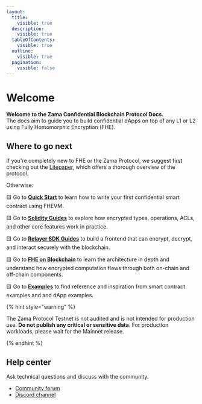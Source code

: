 ```yaml
---
layout:
  title:
    visible: true
  description:
    visible: true
  tableOfContents:
    visible: true
  outline:
    visible: true
  pagination:
    visible: false
---
```


# Welcome

**Welcome to the Zama Confidential Blockchain Protocol Docs.**\
The docs aim to guide you to build confidential dApps on top of any L1 or L2 using Fully Homomorphic Encryption (FHE).

## Where to go next

If you're completely new to FHE or the Zama Protocol, we suggest first checking out the [Litepaper](https://docs.zama.ai/protocol/zama-protocol-litepaper), which offers a thorough overview of the protocol.

Otherwise:

🟨 Go to [**Quick Start**](https://docs.zama.ai/protocol/solidity-guides/getting-started/quick-start-tutorial) to learn how to write your first confidential smart contract using FHEVM.

🟨 Go to [**Solidity Guides**](https://docs.zama.ai/protocol/solidity-guides) to explore how encrypted types, operations, ACLs, and other core features work in practice.

🟨 Go to [**Relayer SDK Guides**](https://docs.zama.ai/protocol/relayer-sdk-guides) to build a frontend that can encrypt, decrypt, and interact securely with the blockchain.

🟨 Go to [**FHE on Blockchain**](architecture/overview.md) to learn the architecture in depth and understand how encrypted computation flows through both on-chain and off-chain components.

🟨 Go to [**Examples**](https://docs.zama.ai/protocol/examples) to find reference and inspiration from smart contract examples and and dApp examples.



{% hint style="warning" %}

The Zama Protocol Testnet is not audited and is not intended for production use. **Do not publish any critical or sensitive data**. For production workloads, please wait for the Mainnet release.

{% endhint %}

## Help center

Ask technical questions and discuss with the community.

- [Community forum](https://community.zama.ai/c/fhevm/15)
- [Discord channel](https://discord.com/invite/zama)
